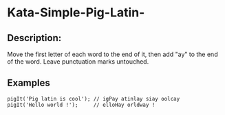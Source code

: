 # Kata-Simple-Pig-Latin-

Description:
-
Move the first letter of each word to the end of it, then add "ay" to the end of the word. Leave punctuation marks untouched.

Examples
-
    pigIt('Pig latin is cool'); // igPay atinlay siay oolcay
    pigIt('Hello world !');     // elloHay orldway !
